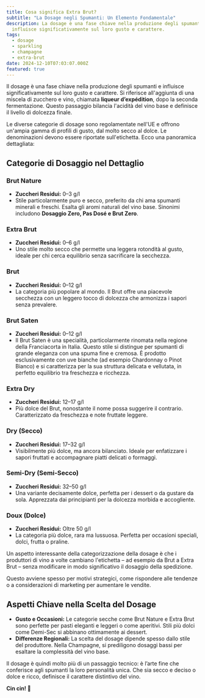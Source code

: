 ```yaml
---
title: Cosa significa Extra Brut?
subtitle: "La Dosage negli Spumanti: Un Elemento Fondamentale"
description: La dosage è una fase chiave nella produzione degli spumanti e
  influisce significativamente sul loro gusto e carattere.
tags:
  - dosage
  - sparkling
  - champagne
  - extra-brut
date: 2024-12-10T07:03:07.000Z
featured: true
---
```


Il dosage è una fase chiave nella produzione degli spumanti e influisce significativamente sul loro gusto e carattere. Si riferisce all'aggiunta di una miscela di zucchero e vino, chiamata **liqueur d’expédition**, dopo la seconda fermentazione. Questo passaggio bilancia l'acidità del vino base e definisce il livello di dolcezza finale.

Le diverse categorie di dosage sono regolamentate nell'UE e offrono un'ampia gamma di profili di gusto, dal molto secco al dolce. Le denominazioni devono essere riportate sull'etichetta. Ecco una panoramica dettagliata:

## **Categorie di Dosaggio nel Dettaglio**

### **Brut Nature**

- **Zuccheri Residui:** 0–3 g/l
- Stile particolarmente puro e secco, preferito da chi ama spumanti minerali e freschi. Esalta gli aromi naturali del vino base. Sinonimi includono **Dosaggio Zero, Pas Dosé e Brut Zero**.

### **Extra Brut**

- **Zuccheri Residui:** 0–6 g/l
- Uno stile molto secco che permette una leggera rotondità al gusto, ideale per chi cerca equilibrio senza sacrificare la secchezza.

### **Brut**

- **Zuccheri Residui:** 0–12 g/l
- La categoria più popolare al mondo. Il Brut offre una piacevole secchezza con un leggero tocco di dolcezza che armonizza i sapori senza prevalere.

### Brut Saten

- **Zuccheri Residui:** 0–12 g/l
- Il Brut Saten è una specialità, particolarmente rinomata nella regione della Franciacorta in Italia. Questo stile si distingue per spumanti di grande eleganza con una spuma fine e cremosa. È prodotto esclusivamente con uve bianche (ad esempio Chardonnay o Pinot Bianco) e si caratterizza per la sua struttura delicata e vellutata, in perfetto equilibrio tra freschezza e ricchezza.

### **Extra Dry**

- **Zuccheri Residui:** 12–17 g/l
- Più dolce del Brut, nonostante il nome possa suggerire il contrario. Caratterizzato da freschezza e note fruttate leggere.

### **Dry (Secco)**

- **Zuccheri Residui:** 17–32 g/l
- Visibilmente più dolce, ma ancora bilanciato. Ideale per enfatizzare i sapori fruttati e accompagnare piatti delicati o formaggi.

### Semi-Dry (Semi-Secco)

- **Zuccheri Residui:** 32–50 g/l
- Una variante decisamente dolce, perfetta per i dessert o da gustare da sola. Apprezzata dai principianti per la dolcezza morbida e accogliente.

### Doux (Dolce)

- **Zuccheri Residui:** Oltre 50 g/l
- La categoria più dolce, rara ma lussuosa. Perfetta per occasioni speciali, dolci, frutta o praline.

Un aspetto interessante della categorizzazione della dosage è che i produttori di vino a volte cambiano l'etichetta – ad esempio da Brut a Extra Brut – senza modificare in modo significativo il dosaggio della spedizione.

Questo avviene spesso per motivi strategici, come rispondere alle tendenze o a considerazioni di marketing per aumentare le vendite.

## **Aspetti Chiave nella Scelta del Dosage**

- **Gusto e Occasioni:** Le categorie secche come Brut Nature e Extra Brut sono perfette per pasti eleganti e leggeri o come aperitivi. Stili più dolci come Demi-Sec si abbinano ottimamente ai dessert.
- **Differenze Regionali:** La scelta del dosage dipende spesso dallo stile del produttore. Nella Champagne, si prediligono dosaggi bassi per esaltare la complessità del vino base.

Il dosage è quindi molto più di un passaggio tecnico: è l’arte fine che conferisce agli spumanti la loro personalità unica. Che sia secco e deciso o dolce e ricco, definisce il carattere distintivo del vino.

**Cin cin! 🍷**

